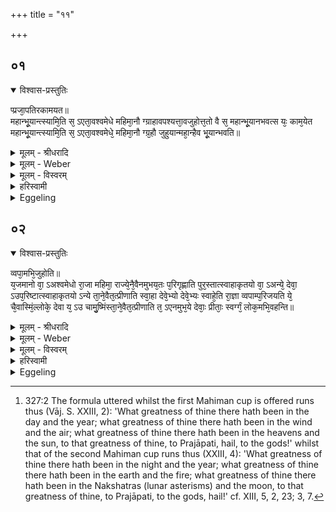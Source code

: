+++
title = "११"

+++


## ०१


<details open><summary>विश्वास-प्रस्तुतिः</summary>

प्प्रजा᳘पतिरकामयत॥  
महान्भू᳘यान्त्स्यामि᳘ति स᳘ ऽएता᳘वश्वमेधे महिमा᳘नौ ग्ग्राहावपश्यत्ता᳘वजुहोत्त᳘तो वै स᳘ महान्भू᳘यानभवत्स यः᳘ काम᳘येत महान्भू᳘यान्त्स्यामि᳘ति स᳘ ऽएता᳘वश्वमेधे᳘ महिमा᳘नौ ग्ग्र᳘हौ जुहुयान्महा᳘न्हैव भू᳘यान्भवति॥
</details>

<details><summary>मूलम् - श्रीधरादि</summary>

प्प्रजा᳘पतिरकामयत॥  
महान्भू᳘यान्त्स्यामि᳘ति स᳘ ऽएता᳘वश्वमेधे महिमा᳘नौ ग्ग्राहावपश्यत्ता᳘वजुहोत्त᳘तो वै स᳘ महान्भू᳘यानभवत्स यः᳘ काम᳘येत महान्भू᳘यान्त्स्यामि᳘ति स᳘ ऽएता᳘वश्वमेधे᳘ महिमा᳘नौ ग्ग्र᳘हौ जुहुयान्महा᳘न्हैव भू᳘यान्भवति॥
</details>

<details><summary>मूलम् - Weber</summary>

प्रजा᳘पतिरकामयत॥  
महान्भूयान्त्स्यामि᳘ति स᳘ एता᳘वश्वमेधे महिमा᳘नौ ग्र᳘हावपश्यत्ता᳘वजुहोत्त᳘तो वै स᳘ महान्भू᳘यानभवत्स यः᳘ काम᳘येत महान्भू᳘यान्त्स्यामि᳘ति स᳘ एता᳘वश्वमेधे᳘ महिमा᳘नौ ग्र᳘हौ जुहुयान्महा᳘न्हैव भू᳘यान्भवति॥
</details>

<details><summary>मूलम् - विस्वरम्</summary>

प्रजापतिरकामयत । महान् भूयान् स्यामिति । स एतावश्वमेधे महिमानौ ग्रहावपश्यत् । तावजुहोत् । ततो वै स महान् भूयानभवत् । स यः कामयेत- महान् भूयान् स्यामिति । स एताश्वमेधे महिमानौ ग्रहौ जुहुयात् । महान् हैव भूयान् भवति ॥ १ ॥ 
</details>

<details><summary>हरिस्वामी</summary>

प्रजापतिः महान् व्यापिशरीरः । यद्वक्ष्यति- "सर्वा व्यष्टीर्व्यश्नुवीयेति"- (श. प. १३ । ४ । १ । १) तदेतद्यूपात्प्रागवस्थायाः बहुतरः कामः । यद्वक्ष्यति- "सर्वान्कामानाप्नुयामिति"- (श. प. १३ । ४ । १ । १) तदेतत् महिमानौ महिमप्राप्त्यर्थौ ग्रहौ- "हिरण्यगर्भो, यः प्राणतः"- (वा. सं. २३ । १-३) इत्येतन्मंत्रकौ । "स यः कामयेत" इति तु क्रतुफलानुवाद एव प्राप्तत्वात् । "महिमानौ ग्रहौ जुहुयात्" इति ग्रहयोर्होमोत्पत्तिवाक्यम् ॥ १ ॥ 
</details>

<details><summary>Eggeling</summary>

1. Prajāpati desired, 'Would that I were great, and more numerous!' He perceived those two Mahiman (greatness) cups of Soma at the Aśvamedha; he offered them; and thereby, indeed, became great and more numerous: hence whosoever should desire to become great, and more numerous, let him offer up those two Mahiman cups of Soma at the Aśvamedha; and he indeed becomes great and more numerous.
</details>


## ०२


<details open><summary>विश्वास-प्रस्तुतिः</summary>

व्वपा᳘मभि᳘जुहोति॥  
य᳘जमानो वा᳘ ऽअश्वमेधो रा᳘जा महिमा᳘ राज्ये᳘नै᳘वैनमुभय᳘तः प᳘रिगृह्णाति पुर᳘स्तात्स्वाहाकृतयो वा᳘ ऽअन्ये᳘ देवा᳘ ऽउप᳘रिष्टात्स्वाहाकृतयो ऽन्ये ता᳘ने᳘वैत᳘त्प्रीणाति स्वा᳘हा देवे᳘भ्यो देवे᳘भ्यः स्वाहे᳘ति रा᳘ज्ञा व्वपाम्प᳘रिजयति ये᳘ चै᳘वास्मिं᳘ल्लोके᳘ देवा य᳘ ऽउ चामु᳘ष्मिंस्ता᳘ने᳘वैत᳘त्प्रीणाति त᳘ ऽएनमुभ᳘ये देवाः᳘ प्रीताः᳘ स्वर्ग्गं᳘ लोक᳘मभि᳘वहन्ति॥
</details>

<details><summary>मूलम् - श्रीधरादि</summary>

व्वपा᳘मभि᳘जुहोति॥  
य᳘जमानो वा᳘ ऽअश्वमेधो रा᳘जा महिमा᳘ राज्ये᳘नै᳘वैनमुभय᳘तः प᳘रिगृह्णाति पुर᳘स्तात्स्वाहाकृतयो वा᳘ ऽअन्ये᳘ देवा᳘ ऽउप᳘रिष्टात्स्वाहाकृतयो ऽन्ये ता᳘ने᳘वैत᳘त्प्रीणाति स्वा᳘हा देवे᳘भ्यो देवे᳘भ्यः स्वाहे᳘ति रा᳘ज्ञा व्वपाम्प᳘रिजयति ये᳘ चै᳘वास्मिं᳘ल्लोके᳘ देवा य᳘ ऽउ चामु᳘ष्मिंस्ता᳘ने᳘वैत᳘त्प्रीणाति त᳘ ऽएनमुभ᳘ये देवाः᳘ प्रीताः᳘ स्वर्ग्गं᳘ लोक᳘मभि᳘वहन्ति॥
</details>

<details><summary>मूलम् - Weber</summary>

वपा᳘मभि᳘तो जुहोति॥  
य᳘जमानो वा᳘ अश्वमेधो रा᳘जा महिमा᳘ राज्ये᳘नैॗवैनमुभय᳘तः प᳘रिगृह्णाति पुर᳘स्तात्स्वाहाकृतयो वा᳘ अन्ये᳘ देवा᳘ उप᳘रिष्टात्स्वाहाकृतयोऽन्ये ता᳘नेॗवैत᳘त्प्रीणाति स्वा᳘हा देवे᳘भ्यो देवे᳘भ्यः स्वाहे᳘ति रा᳘ज्ञा वपाम् प᳘रिजयति ये᳘ चैॗवास्मिं᳘लोके᳘ देवा य᳘ उ चामु᳘ष्मिंस्ता᳘नेॗवैत᳘त्प्रीणाति त᳘ एनमुभ᳘ये देवाः᳘ प्रीताः᳘ स्वर्गं᳘ लोक᳘मभि᳘वहन्ति॥
</details>

<details><summary>मूलम् - विस्वरम्</summary>

वपामभिजुहोति । यजमानो वा अश्वमेधः । राजा महिमा । राज्येनैवैनमुभयतः परिगृह्णाति । पुरस्तात्स्वाहाकृतयो वा अन्ये देवाः । उपरिष्टात्स्वाहाकृतयो ऽन्ये । तानेवैतत्प्रीणाति । "स्वाहा देवेभ्यः, देवेभ्यः स्वाहा"- (वा० सं० २३ । २ । ४) इति राज्ञा वपां परियजति । ये चैवास्मिन् लोके देवाः । य उ चामुष्मिन् । तानेवैतत्प्रीणाति । त एनमुभये देवाः प्रीताः स्वर्गं लोकमभिवहन्ति ॥ २ ॥ 
</details>

<details><summary>हरिस्वामी</summary>

वपामभिजुहोति । वपाहोममभितो महिमानौ जुहोतीति क्रमवचनम् । यजमानो वै । अश्ववपाहोमः अश्वमेधः । राजा राज्यकारणं महिमा ग्रहः । राज्येनैव महिमात्मकेन एनं यजमानमुभयतः परिगृह्णाति । पुरस्तात्स्वाहाकृतयश्च केचिद्देवाः । उपरिष्टात्स्वाहाकृतयः केचित् । तानेव एतत्प्रीणाति । महिमानौ "स्वाहा देवेभ्यो देवेभ्यः स्वाहा" इत्येवं जुहोति । राज्ञा च महिमावपां परियजति इति परिगृह्य, यजति इति यत्; तेन च अस्मिन् लोके काले वा ये देवाः चामुष्मिन् तानेवैतत्प्रीणातीति दर्शनांतरम् ॥ २ ॥ 

इति श्रीमदाचार्यहरिस्वामिनः कृतौ माध्यन्दिनीयशतपथब्राह्मणभाष्ये त्रयोदशे काण्डे द्वितीये ऽध्याये एकादशं ब्राह्मणम् ॥ (१३ । २ । ११) ॥ 

नागस्वामिसुतो ऽवन्त्यां पाराशर्यो वसन्हरिः । 
श्रुत्यर्थं दर्शयामास शक्तितः पौष्करीयकः ॥ १ ॥

श्रीमतो ऽवन्तिनाथस्य विक्रमार्कस्य भूपतेः । 
धर्माध्यक्षो हरिस्वामी व्याख्यच्छातपथीं श्रुतिम् ॥ २ ॥ 

भूभर्त्रा विक्रमार्केण क्लृप्तां कनकवेदिकाम् । 
दानायाध्यास्य कृतवान् श्रुत्यर्थविवृतिं हरिः ॥ ३ ॥ 

इति श्रीसर्वविद्यानिधानकवीन्द्राचार्यसरस्वतीनां श्रीहरिस्वामिनां कृतौ माध्यन्दिनीयशतपथब्राह्मणभाष्ये त्रयोदशे काण्डे द्वितीयो ऽध्यायः समाप्तः ॥ १३-२ ॥ 
</details>

<details><summary>Eggeling</summary>

2. He offers them on both sides (before and after) the omentum;--the Aśvamedha, doubtless, is the Sacrificer, and that Mahiman (cup) is the king: it is with royal dignity he thus encompasses him on both sides. Some gods have the svāhā-call ('hail') in front, and the other gods have the svāhā-call behind [^egg_834]: it is them he thus gratifies. With 'Hail

[^egg_834]: 327:2 The formula uttered whilst the first Mahiman cup is offered runs thus (Vāj. S. XXIII, 2): 'What greatness of thine there hath  been in the day and the year; what greatness of thine there hath been in the wind and the air; what greatness of thine there hath been in the heavens and the sun, to that greatness of thine, to Prajāpati, hail, to the gods!' whilst that of the second Mahiman cup runs thus (XXIII, 4): 'What greatness of thine there hath been in the night and the year; what greatness of thine there hath been in the earth and the fire; what greatness of thine there hath been in the Nakshatras (lunar asterisms) and the moon, to that greatness of thine, to Prajāpati, to the gods, hail!' cf. XIII, 5, 2, 23; 3, 7.

to the gods!' and 'To the gods hail!' he makes offering by means of the king (Soma) on both sides of the omentum: he thereby gratifies those gods who are in this world, and those who are in the other, and thus gratified, both these kinds of gods lead him to the heavenly world.
</details>

